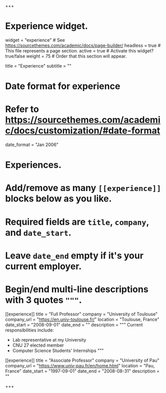 +++
# Experience widget.
widget = "experience"  # See https://sourcethemes.com/academic/docs/page-builder/
headless = true  # This file represents a page section.
active = true  # Activate this widget? true/false
weight = 75  # Order that this section will appear.

title = "Experience"
subtitle = ""

# Date format for experience
#   Refer to https://sourcethemes.com/academic/docs/customization/#date-format
date_format = "Jan 2006"

# Experiences.
#   Add/remove as many `[[experience]]` blocks below as you like.
#   Required fields are `title`, `company`, and `date_start`.
#   Leave `date_end` empty if it's your current employer.
#   Begin/end multi-line descriptions with 3 quotes `"""`.
[[experience]]
  title = "Full Professor"
  company = "University of Toulouse"
  company_url = "https://en.univ-toulouse.fr/"
  location = "Toulouse, France"
  date_start = "2008-09-01"
  date_end = ""
  description = """
Current responsibilities include:
  
  * Lab representative at my University
  * CNU 27 elected member
  * Computer Science Students' Internships
"""

[[experience]]
  title = "Associate Professor"
  company = "University of Pau"
  company_url = "https://www.univ-pau.fr/en/home.html"
  location = "Pau, France"
  date_start = "1997-09-01"
  date_end = "2008-08-31"
  description = ""

+++
